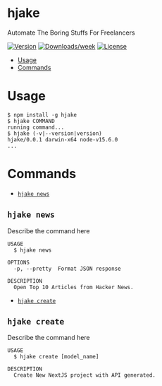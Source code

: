 hjake
==

Automate The Boring Stuffs For Freelancers

[![Version](https://img.shields.io/npm/v/do.svg)](https://www.npmjs.com/package/hjake)
[![Downloads/week](https://img.shields.io/npm/dw/do.svg)](https://www.npmjs.com/package/hjake)
[![License](https://img.shields.io/npm/l/do.svg)](https://github.com/https://github.com/akando42/https://github.com/akando42/hjake/blob/master/package.json)

<!-- toc -->
* [Usage](#usage)
* [Commands](#commands)
<!-- tocstop -->
# Usage
<!-- usage -->
```sh-session
$ npm install -g hjake
$ hjake COMMAND
running command...
$ hjake (-v|--version|version)
hjake/0.0.1 darwin-x64 node-v15.6.0
...
```
<!-- usagestop -->
# Commands
<!-- commands -->
* [`hjake news`](#hjake-news)

## `hjake news`

Describe the command here

```
USAGE
  $ hjake news

OPTIONS
  -p, --pretty  Format JSON response

DESCRIPTION
  Open Top 10 Articles from Hacker News.
```

* [`hjake create`](#hjake-create)

## `hjake create`

Describe the command here

```
USAGE
  $ hjake create [model_name]

DESCRIPTION
  Create New NextJS project with API generated.
```

